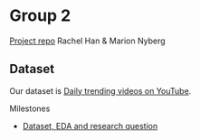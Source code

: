 # Group 2
[Project repo](https://github.com/STAT547-UBC-2019-20/group_2.git)
Rachel Han & Marion Nyberg 

## Dataset
Our dataset is [Daily trending videos on YouTube](https://www.kaggle.com/datasnaek/youtube-new).

Milestones
- [Dataset, EDA and research question](https://hanrach.github.io/group_2/milestone1_547.html)
